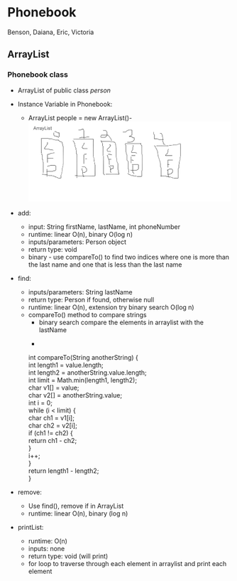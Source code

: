 # Phonebook
Benson, Daiana, Eric, Victoria

## ArrayList

### Phonebook class

- ArrayList of public class *person*
- Instance Variable in Phonebook:
    - ArrayList<Person> people = new ArrayList<Person>()- ![arraylistperson](arraylistperson.jpg)

- add:
  - input: String firstName, lastName, int phoneNumber
  - runtime: linear O(n), binary O(log n)
  - inputs/parameters: Person object
  - return type: void
  - binary - use compareTo() to find two indices where one is more than the last name and one that is less than the last name
- find:
  - inputs/parameters: String lastName
  - return type: Person if found, otherwise null
  - runtime: linear O(n), extension try binary search O(log n)
  - compareTo() method to compare strings
    - binary search compare the elements in arraylist with the lastName 
    - ```java
    int compareTo(String anotherString) {  
    int length1 = value.length;  
    int length2 = anotherString.value.length;  
    int limit = Math.min(length1, length2);  
    char v1[] = value;  
    char v2[] = anotherString.value;  
    int i = 0;  
    while (i < limit) {  
        char ch1 = v1[i];  
        char ch2 = v2[i];  
        if (ch1 != ch2) {  
            return ch1 - ch2;  
        }  
        i++;  
    }  
    return length1 - length2;     
    }
- remove:
  - Use find(), remove if in ArrayList
  - runtime: linear O(n), binary (log n)
- printList:
  - runtime: O(n)
  - inputs: none
  - return type: void (will print)
  - for loop to traverse through each element in arraylist and print each element